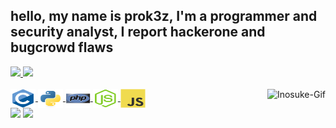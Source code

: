 ## hello, my name is prok3z, I'm a programmer and security analyst, I report hackerone and bugcrowd flaws

 <div>
  <a href="https://github.com/prok3z">
  <img height="180em" src="https://github-readme-stats.vercel.app/api?username=prok3z&show_icons=true&theme=dracula&include_all_commits=true&count_private=true"/>
  <img height="180em" src="https://github-readme-stats.vercel.app/api/top-langs/?username=prok3z&layout=compact&langs_count=7&theme=dracula"/>
</div>
<div style="display: inline_block"><br>
  <img align="center" alt="Inosuke-C" height="30" width="40" src="https://raw.githubusercontent.com/devicons/devicon/master/icons/c/c-original.svg">
  <img align="center" alt="Inosuke-Python" height="30" width="40" src="https://raw.githubusercontent.com/devicons/devicon/master/icons/python/python-original.svg">
  <img align="center" alt="Inosuke-Php" height="30" width="40" src="https://raw.githubusercontent.com/devicons/devicon/master/icons/php/php-original.svg">
  <img align="center" alt="Inosuke-NodeJS" height="30" width="40" src="https://github.com/devicons/devicon/blob/master/icons/nodejs/nodejs-original.svg">
  <img align="center" alt="Inosuke-JS" height="30" width="40" src="https://github.com/devicons/devicon/blob/master/icons/javascript/javascript-original.svg">
  <img align="right" alt="Inosuke-Gif" src="https://1.bp.blogspot.com/--SpiFL8s8LI/XNHTUSpFQ0I/AAAAAAAAS80/E7VOY9KRLiAALhHw20izR7kBj-YMNYMIQCLcBGAs/s1600/tenor.gif">
</div>
<div> 
  <a href="https://www.youtube.com/channel/UC7EWFXnpsSXT4ESoT4jsrdw" target="_blank"><img src="https://img.shields.io/badge/YouTube-FF0000?style=for-the-badge&logo=youtube&logoColor=white" target="_blank"></a>
<a href="https://discord.gg/RRjxmyxXut" target="_blank"><img src="https://img.shields.io/badge/Discord-7289DA?style=for-the-badge&logo=discord&logoColor=white" target="_blank"></a>
 
</div>
